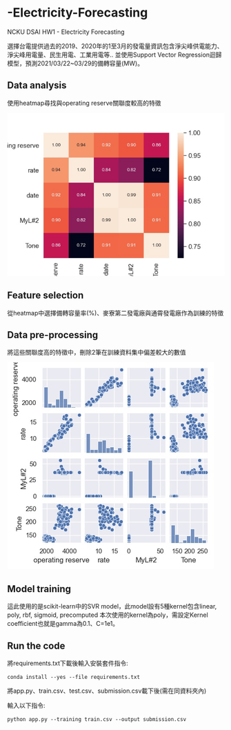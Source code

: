 
# -Electricity-Forecasting

NCKU DSAI HW1 - Electricity Forecasting

選擇台電提供過去的2019、2020年的1至3月的發電量資訊包含淨尖峰供電能力、淨尖峰用電量、民生用電、工業用電等..
並使用Support Vector Regression迴歸模型，預測2021/03/22~03/29的備轉容量(MW)。

## Data analysis ##
使用heatmap尋找與operating reserve關聯度較高的特徵

![heatmap](https://github.com/linzh0205/-Electricity-Forecasting/blob/main/heatmap.jpeg)


## Feature selection ##
從heatmap中選擇備轉容量率(%)、麥寮第二發電廠與通霄發電廠作為訓練的特徵

## Data pre-processing ##
將這些關聯度高的特徵中，刪除2筆在訓練資料集中偏差較大的數值

![clean](https://github.com/linzh0205/-Electricity-Forecasting/blob/main/clean.jpeg)


## Model training ##
這此使用的是scikit-learn中的SVR model，此model設有5種kernel包含linear, poly, rbf, sigmoid, precomputed
本次使用的kernel為poly，需設定Kernel coefficient也就是gamma為0.1、C=1e1。



## Run the code ##
將requirements.txt下載後輸入安裝套件指令:
```
conda install --yes --file requirements.txt
```
將app.py、train.csv、test.csv、submission.csv載下後(需在同資料夾內)

輸入以下指令:
```
python app.py --training train.csv --output submission.csv
```
